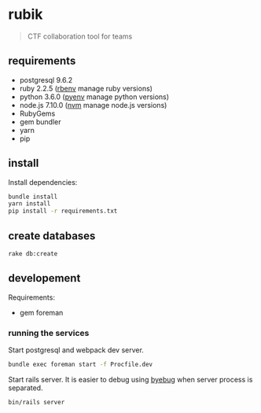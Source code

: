 # rubik

> CTF collaboration tool for teams

## requirements

- postgresql 9.6.2
- ruby 2.2.5 ([rbenv](https://github.com/rbenv/rbenv) manage ruby versions)
- python 3.6.0 ([pyenv](https://github.com/pyenv/pyenv) manage python versions)
- node.js 7.10.0 ([nvm](https://github.com/creationix/nvm) manage node.js versions)
- RubyGems
- gem bundler
- yarn
- pip

## install

Install dependencies:

```bash
bundle install
yarn install
pip install -r requirements.txt
```

## create databases

```bash
rake db:create
```

## developement

Requirements:

- gem foreman

### running the services

Start postgresql and webpack dev server.

```bash
bundle exec foreman start -f Procfile.dev
```

Start rails server. It is easier to debug using [byebug](http://guides.rubyonrails.org/debugging_rails_applications.html#debugging-with-the-byebug-gem) when server process is separated.

```bash
bin/rails server
```
